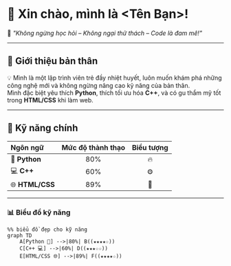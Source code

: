 # 👋 Xin chào, mình là <Tên Bạn>!

🎯 *"Không ngừng học hỏi – Không ngại thử thách – Code là đam mê!"*  

---

## 🚀 Giới thiệu bản thân
💡 Mình là một lập trình viên trẻ đầy nhiệt huyết, luôn muốn khám phá những công nghệ mới và không ngừng nâng cao kỹ năng của bản thân.  
Mình đặc biệt yêu thích **Python**, thích tối ưu hóa **C++**, và có gu thẩm mỹ tốt trong **HTML/CSS** khi làm web.

---

## 🧠 Kỹ năng chính

| Ngôn ngữ | Mức độ thành thạo | Biểu tượng |
|:----------|:----------------:|:-----------:|
| 🐍 **Python** | 80% | 🔥 |
| 💻 **C++** | 60% | ⚙️ |
| 🌐 **HTML/CSS** | 89% | 🎨 |

---

### 📊 Biểu đồ kỹ năng

```mermaid
%% biểu đồ đẹp cho kỹ năng
graph TD
    A[Python 🐍] -->|80%| B((★★★★☆))
    C[C++ 💻] -->|60%| D((★★★☆☆))
    E[HTML/CSS 🌐] -->|89%| F((★★★★☆))
